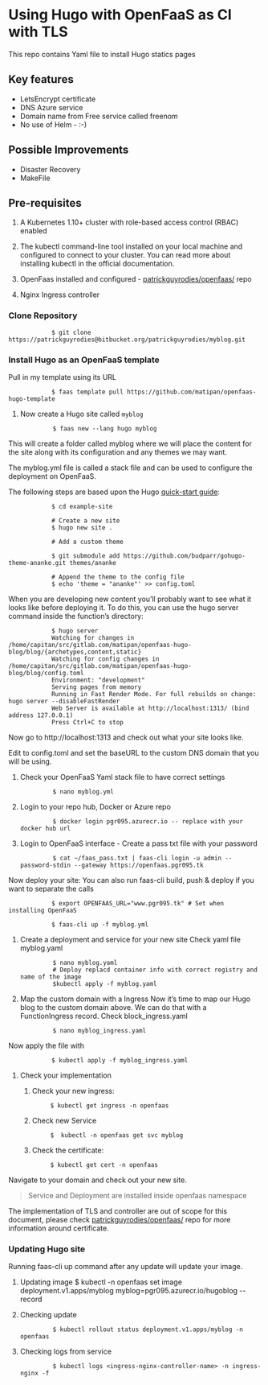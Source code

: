 # Using Hugo with OpenFaaS as CI with TLS

This repo contains Yaml file to install Hugo statics pages 

## Key features

* LetsEncrypt certificate
* DNS Azure service
* Domain name from Free service called freenom
* No use of Helm - :-)


## Possible Improvements
* Disaster Recovery
* MakeFile

## Pre-requisites

1. A Kubernetes 1.10+ cluster with role-based access control (RBAC) enabled

1. The kubectl command-line tool installed on your local machine and configured to connect to your cluster. You can read more about installing kubectl in the official documentation.

1. OpenFaas installed and configured - [patrickguyrodies/openfaas/](bitbucket.org:patrickguyrodies/openfaas.git) repo

1. Nginx Ingress controller

### Clone Repository

                $ git clone https://patrickguyrodies@bitbucket.org/patrickguyrodies/myblog.git

### Install Hugo as an OpenFaaS template

 Pull in my template using its URL

                $ faas template pull https://github.com/matipan/openfaas-hugo-template

1. Now create a Hugo site called `myblog`

                $ faas new --lang hugo myblog

This will create a folder called myblog where we will place the content for the site along with its configuration and any themes we may want.

The myblog.yml file is called a stack file and can be used to configure the deployment on OpenFaaS.

The following steps are based upon the Hugo [quick-start guide](https://gohugo.io/getting-started/quick-start/#step-2-create-a-new-site):

                $ cd example-site

                # Create a new site
                $ hugo new site .

                # Add a custom theme

                $ git submodule add https://github.com/budparr/gohugo-theme-ananke.git themes/ananke

                # Append the theme to the config file
                $ echo 'theme = "ananke"' >> config.toml

When you are developing new content you’ll probably want to see what it looks like before deploying it. To do this, you can use the hugo server command inside the function’s directory:

                $ hugo server
                Watching for changes in /home/capitan/src/gitlab.com/matipan/openfaas-hugo-blog/blog/{archetypes,content,static}
                Watching for config changes in /home/capitan/src/gitlab.com/matipan/openfaas-hugo-blog/blog/config.toml
                Environment: "development"
                Serving pages from memory
                Running in Fast Render Mode. For full rebuilds on change: hugo server --disableFastRender
                Web Server is available at http://localhost:1313/ (bind address 127.0.0.1)
                Press Ctrl+C to stop

Now go to http://localhost:1313 and check out what your site looks like.

Edit to config.toml and set the baseURL to the custom DNS domain that you will be using.

1. Check your OpenFaaS Yaml stack file to have correct settings

                $ nano myblog.yml

1. Login to your repo hub, Docker or Azure repo

                $ docker login pgr095.azurecr.io -- replace with your docker hub url

1. Login to OpenFaaS interface - Create a pass txt file with your password

                $ cat ~/faas_pass.txt | faas-cli login -u admin --password-stdin --gateway https://openfaas.pgr095.tk

Now deploy your site: You can also run faas-cli build, push & deploy if you want to separate the calls

                $ export OPENFAAS_URL="www.pgr095.tk" # Set when installing OpenFaaS

                $ faas-cli up -f myblog.yml

1. Create a deployment and service for your new site
Check yaml file myblog.yaml

                $ nano myblog.yaml
                # Deploy replacd container info with correct registry and name of the image
                $kubectl apply -f myblog.yaml

1. Map the custom domain with a Ingress
Now it’s time to map our Hugo blog to the custom domain above. We can do that with a FunctionIngress record. Check block_ingress.yaml

                $ nano myblog_ingress.yaml

Now apply the file with 

                $ kubectl apply -f myblog_ingress.yaml

1. Check your implementation

    1. Check your new ingress:

                $ kubectl get ingress -n openfaas
    
    1. Check new Service

                $  kubectl -n openfaas get svc myblog
    
    1. Check the certificate:

                $ kubectl get cert -n openfaas

Navigate to your domain and check out your new site.


> Service and Deployment are installed inside openfaas namespace

The implementation of TLS and controller are out of scope for this document, please check [patrickguyrodies/openfaas/](bitbucket.org:patrickguyrodies/openfaas.git) repo for more information around certificate.

### Updating Hugo site

Running faas-cli up command after any update will update your image.

1. Updating image
                $ kubectl -n openfaas set image deployment.v1.apps/myblog myblog=pgr095.azurecr.io/hugoblog --record

2. Checking update

                $ kubectl rollout status deployment.v1.apps/myblog -n openfaas

3. Checking logs from service

                $ kubectl logs <ingress-nginx-controller-name> -n ingress-nginx -f